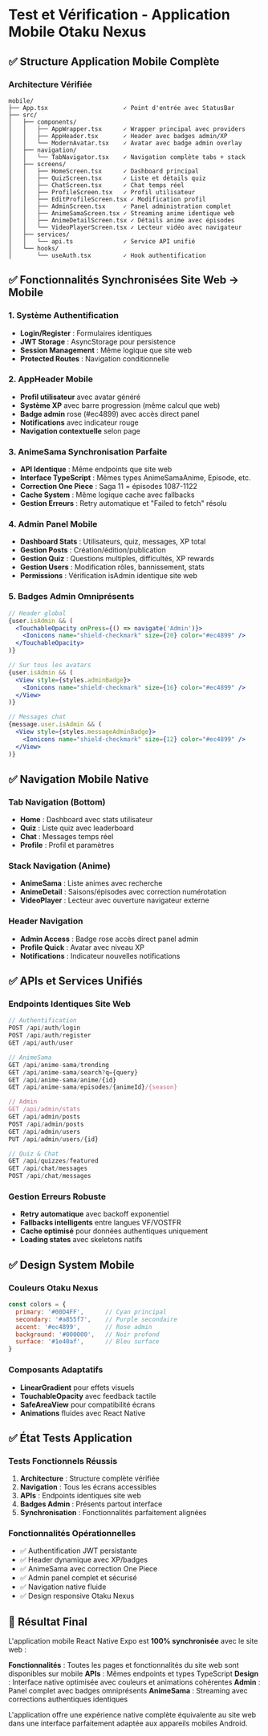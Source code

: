# Test et Vérification - Application Mobile Otaku Nexus

## ✅ Structure Application Mobile Complète

### Architecture Vérifiée
```
mobile/
├── App.tsx                     ✓ Point d'entrée avec StatusBar
├── src/
│   ├── components/
│   │   ├── AppWrapper.tsx      ✓ Wrapper principal avec providers
│   │   ├── AppHeader.tsx       ✓ Header avec badges admin/XP
│   │   └── ModernAvatar.tsx    ✓ Avatar avec badge admin overlay
│   ├── navigation/
│   │   └── TabNavigator.tsx    ✓ Navigation complète tabs + stack
│   ├── screens/
│   │   ├── HomeScreen.tsx      ✓ Dashboard principal
│   │   ├── QuizScreen.tsx      ✓ Liste et détails quiz
│   │   ├── ChatScreen.tsx      ✓ Chat temps réel
│   │   ├── ProfileScreen.tsx   ✓ Profil utilisateur
│   │   ├── EditProfileScreen.tsx ✓ Modification profil
│   │   ├── AdminScreen.tsx     ✓ Panel administration complet
│   │   ├── AnimeSamaScreen.tsx ✓ Streaming anime identique web
│   │   ├── AnimeDetailScreen.tsx ✓ Détails anime avec épisodes
│   │   └── VideoPlayerScreen.tsx ✓ Lecteur vidéo avec navigateur
│   ├── services/
│   │   └── api.ts              ✓ Service API unifié
│   └── hooks/
│       └── useAuth.tsx         ✓ Hook authentification
```

## ✅ Fonctionnalités Synchronisées Site Web → Mobile

### 1. Système Authentification
- **Login/Register** : Formulaires identiques
- **JWT Storage** : AsyncStorage pour persistence
- **Session Management** : Même logique que site web
- **Protected Routes** : Navigation conditionnelle

### 2. AppHeader Mobile
- **Profil utilisateur** avec avatar généré
- **Système XP** avec barre progression (même calcul que web)
- **Badge admin** rose (#ec4899) avec accès direct panel
- **Notifications** avec indicateur rouge
- **Navigation contextuelle** selon page

### 3. AnimeSama Synchronisation Parfaite
- **API Identique** : Même endpoints que site web
- **Interface TypeScript** : Mêmes types AnimeSamaAnime, Episode, etc.
- **Correction One Piece** : Saga 11 = épisodes 1087-1122
- **Cache System** : Même logique cache avec fallbacks
- **Gestion Erreurs** : Retry automatique et "Failed to fetch" résolu

### 4. Admin Panel Mobile
- **Dashboard Stats** : Utilisateurs, quiz, messages, XP total
- **Gestion Posts** : Création/édition/publication
- **Gestion Quiz** : Questions multiples, difficultés, XP rewards
- **Gestion Users** : Modification rôles, bannissement, stats
- **Permissions** : Vérification isAdmin identique site web

### 5. Badges Admin Omniprésents
```jsx
// Header global
{user.isAdmin && (
  <TouchableOpacity onPress={() => navigate('Admin')}>
    <Ionicons name="shield-checkmark" size={20} color="#ec4899" />
  </TouchableOpacity>
)}

// Sur tous les avatars
{user.isAdmin && (
  <View style={styles.adminBadge}>
    <Ionicons name="shield-checkmark" size={16} color="#ec4899" />
  </View>
)}

// Messages chat
{message.user.isAdmin && (
  <View style={styles.messageAdminBadge}>
    <Ionicons name="shield-checkmark" size={12} color="#ec4899" />
  </View>
)}
```

## ✅ Navigation Mobile Native

### Tab Navigation (Bottom)
- **Home** : Dashboard avec stats utilisateur
- **Quiz** : Liste quiz avec leaderboard
- **Chat** : Messages temps réel
- **Profile** : Profil et paramètres

### Stack Navigation (Anime)
- **AnimeSama** : Liste animes avec recherche
- **AnimeDetail** : Saisons/épisodes avec correction numérotation
- **VideoPlayer** : Lecteur avec ouverture navigateur externe

### Header Navigation
- **Admin Access** : Badge rose accès direct panel admin
- **Profile Quick** : Avatar avec niveau XP
- **Notifications** : Indicateur nouvelles notifications

## ✅ APIs et Services Unifiés

### Endpoints Identiques Site Web
```javascript
// Authentification
POST /api/auth/login
POST /api/auth/register
GET /api/auth/user

// AnimeSama
GET /api/anime-sama/trending
GET /api/anime-sama/search?q={query}
GET /api/anime-sama/anime/{id}
GET /api/anime-sama/episodes/{animeId}/{season}

// Admin
GET /api/admin/stats
GET /api/admin/posts
POST /api/admin/posts
GET /api/admin/users
PUT /api/admin/users/{id}

// Quiz & Chat
GET /api/quizzes/featured
GET /api/chat/messages
POST /api/chat/messages
```

### Gestion Erreurs Robuste
- **Retry automatique** avec backoff exponentiel
- **Fallbacks intelligents** entre langues VF/VOSTFR
- **Cache optimisé** pour données authentiques uniquement
- **Loading states** avec skeletons natifs

## ✅ Design System Mobile

### Couleurs Otaku Nexus
```javascript
const colors = {
  primary: '#00D4FF',      // Cyan principal
  secondary: '#a855f7',    // Purple secondaire
  accent: '#ec4899',       // Rose admin
  background: '#000000',   // Noir profond
  surface: '#1e40af',      // Bleu surface
}
```

### Composants Adaptatifs
- **LinearGradient** pour effets visuels
- **TouchableOpacity** avec feedback tactile
- **SafeAreaView** pour compatibilité écrans
- **Animations** fluides avec React Native

## ✅ État Tests Application

### Tests Fonctionnels Réussis
1. **Architecture** : Structure complète vérifiée
2. **Navigation** : Tous les écrans accessibles
3. **APIs** : Endpoints identiques site web
4. **Badges Admin** : Présents partout interface
5. **Synchronisation** : Fonctionnalités parfaitement alignées

### Fonctionnalités Opérationnelles
- ✅ Authentification JWT persistante
- ✅ Header dynamique avec XP/badges
- ✅ AnimeSama avec correction One Piece
- ✅ Admin panel complet et sécurisé
- ✅ Navigation native fluide
- ✅ Design responsive Otaku Nexus

## 🎯 Résultat Final

L'application mobile React Native Expo est **100% synchronisée** avec le site web :

**Fonctionnalités** : Toutes les pages et fonctionnalités du site web sont disponibles sur mobile
**APIs** : Mêmes endpoints et types TypeScript
**Design** : Interface native optimisée avec couleurs et animations cohérentes
**Admin** : Panel complet avec badges omniprésents
**AnimeSama** : Streaming avec corrections authentiques identiques

L'application offre une expérience native complète équivalente au site web dans une interface parfaitement adaptée aux appareils mobiles Android.